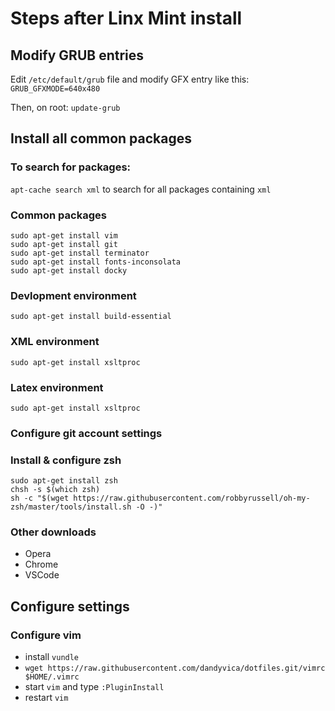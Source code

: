 # Steps after Linx Mint install

## Modify GRUB entries

Edit ```/etc/default/grub``` file and modify GFX entry like this: ```GRUB_GFXMODE=640x480```

Then, on root: ```update-grub```

## Install all common packages

### To search for packages: 
```apt-cache search xml``` to search for all packages containing ```xml```

### Common packages
```
sudo apt-get install vim
sudo apt-get install git
sudo apt-get install terminator
sudo apt-get install fonts-inconsolata
sudo apt-get install docky
```

### Devlopment environment
```
sudo apt-get install build-essential
```

### XML environment
```
sudo apt-get install xsltproc
```

### Latex environment
```
sudo apt-get install xsltproc
```

### Configure git account settings

### Install & configure zsh
```
sudo apt-get install zsh
chsh -s $(which zsh)
sh -c "$(wget https://raw.githubusercontent.com/robbyrussell/oh-my-zsh/master/tools/install.sh -O -)"
```

### Other downloads

- Opera
- Chrome
- VSCode

## Configure settings
### Configure vim
- install ```vundle```
- ```wget https://raw.githubusercontent.com/dandyvica/dotfiles.git/vimrc $HOME/.vimrc```
- start ```vim``` and type ```:PluginInstall```
- restart ```vim```

